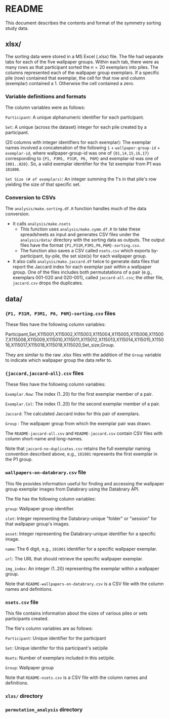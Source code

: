 # README

This document describes the contents and format of the symmetry sorting study data.

## xlsx/

The sorting data were stored in a MS Excel (.xlsx) file. The file had separate tabs for each of the five wallpaper groups. Within each tab, there were as many rows as that participant sorted the $n=20$ exemplars into piles. The columns represented each of the wallpaper group exemplars. If a specific pile (row) contained that exemplar, the cell for that row and column (exemplar) contained a 1. Otherwise the cell contained a zero. 

### Variable definitions and formats

The column variables were as follows:

`Participant`:  A unique alphanumeric identifier for each participant.

`Set`:  A unique (across the dataset) integer for each pile created by a participant.

(20 columns with integer identifiers for each exemplar): The exemplar names involved a concatenation of the following `1` + `wallpaper-group-id` + `exemplar-id`, where wallpaper-group-id was one of `{01,14,15,16,17}` corresponding to `{P1, P3M1, P31M, P6, P6M}` and exemplar-id was one of `{001..020}`. So, a valid exemplar identifier for the 1st exemplar from P1 was `101000`.

`Set Size (# of exemplars)`: An integer summing the 1's in that pile's row yielding the size of that specific set.

### Conversion to CSVs

The `analysis/make.sorting.df.R` function handles much of the data conversion. 

- It calls `analysis/make.nsets` 
    - This function uses `analysis/make.symm.df.R` to take these spreadsheets as input and generates CSV files under the `analysis/data/` directory with the sorting data as outputs. The output files have the format `{P1,P31M,P3M1,P6,P6M}-sorting.csv`.
    - The function also saves a CSV called `nsets.csv` which exports by-participant, by-pile, the set size(s) for each wallpaper group.
- It also calls `analysis/make.jaccard.df` twice to generate data files that report the Jaccard index for each exemplar pair within a wallpaper group. One of the files includes both permutatations of a pair (e.g., exemplars 001-020 and 020-001), called `jaccard-all.csv`; the other file, `jaccard.csv` drops the duplicates. 

## data/

### `{P1, P31M, P3M1, P6, P6M}-sorting.csv` files

These files have the following column variables:

Participant,Set,X115001,X115002,X115003,X115004,X115005,X115006,X115007,X115008,X115009,X115010,X115011,X115012,X115013,X115014,X115015,X115016,X115017,X115018,X115019,X115020,Set_size,Group. 

They are similar to the raw .xlsx files with the addition of the `Group` variable to indicate which wallpaper group the data refer to.

### `{jaccard,jaccard-all}.csv` files

These files have the following column variables:

`Exemplar.Row`: The index (1..20) for the first exemplar member of a pair.

`Exemplar.Col`: The index (1..20) for the second exemplar member of a pair.

`Jaccard`: The calculated Jaccard index for this pair of exemplars.

`Group` : The wallpaper group from which the exemplar pair was drawn.

The `README-jaccard-all.csv` and `README-jaccard.csv` contain CSV files with column short-name and long-names.

Note that `jaccard-no-duplicates.csv` retains the full exemplar naming convention described above, e.g., `101001` represents the first exemplar in the P1 group.

### `wallpapers-on-databrary.csv` file

This file provides information useful for finding and accessing the wallpaper group exemplar images from Databrary using the Databrary API.

The file has the following column variables:

`group`: Wallpaper group identifier.

`slot`: Integer representing the Databrary-unique "folder" or "session" for that wallpaper group's images.

`asset`: Integer representing the Databrary-unique identifier for a specific image.

`name`: The 6 digit, e.g., `101001` identifier for a specific wallpaper exemplar.

`url`: The URL that should retrieve the specific wallpaper exemplar.

`img_index`: An integer (1..20) representing the exemplar within a wallpaper group.

Note that `README-wallpapers-on-databrary.csv` is a CSV file with the column names and definitions.

### `nsets.csv` file

This file contains information about the sizes of various piles or sets participants created.

The file's column variables are as follows:

`Participant`: Unique identifier for the participant

`Set`: Unique identifer for this participant's set/pile

`Nsets`: Number of exemplars included in this set/pile.

`Group`: Wallpaper group

Note that `README-nsets.csv` is a CSV file with the column names and definitions.

### `xlxs/` directory

### `permutation_analysis` directory

